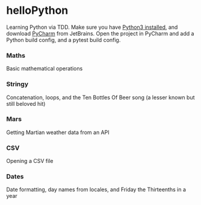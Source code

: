 # helloPython
Learning Python via TDD. Make sure you have [Python3 installed](https://docs.python-guide.org/starting/install3/osx/), and download [PyCharm](https://www.jetbrains.com/pycharm/) from JetBrains. Open the project in PyCharm and add a Python build config, and a pytest build config.

### Maths ###
Basic mathematical operations

### Stringy ###
Concatenation, loops, and the Ten Bottles Of Beer song (a lesser known but still beloved hit)

### Mars ###
Getting Martian weather data from an API

### CSV ###
Opening a CSV file

### Dates ###
Date formatting, day names from locales, and Friday the Thirteenths in a year
